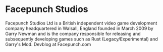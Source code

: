 # Facepunch Studios

Facepunch Studios Ltd is a British independent video game development company headquartered in Walsall, England founded in March 2009 by Garry Newman and is the company responsible for releasing and subsequently developing games such as Rust (Legacy/Experimental) and Garry's Mod.
Devblog at Facepunch.com
